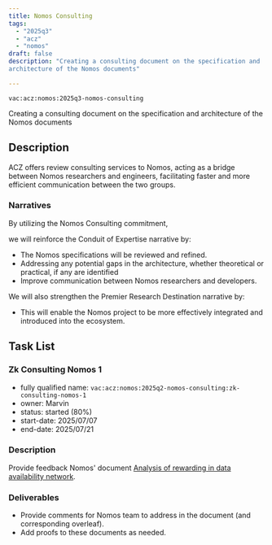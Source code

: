```yaml
---
title: Nomos Consulting
tags:
  - "2025q3"
  - "acz"
  - "nomos"
draft: false
description: "Creating a consulting document on the specification and 
architecture of the Nomos documents"

---
```


`vac:acz:nomos:2025q3-nomos-consulting`

Creating a consulting document on the specification and 
architecture of the Nomos documents
## Description
ACZ offers review consulting services to Nomos, 
acting as a bridge between Nomos researchers and engineers, 
facilitating faster and more efficient communication between the two groups.

### Narratives
By utilizing the Nomos Consulting commitment, 

we will reinforce the Conduit of Expertise narrative by:
* The Nomos specifications will be reviewed and refined.
* Addressing any potential gaps in the architecture, whether theoretical or practical, 
if any are identified
* Improve communication between Nomos researchers and developers.

We will also strengthen the Premier Research Destination narrative by: 
* This will enable the Nomos project to be more effectively integrated 
and introduced into the ecosystem.

## Task List

### Zk Consulting Nomos 1
* fully qualified name: `vac:acz:nomos:2025q2-nomos-consulting:zk-consulting-nomos-1`
* owner: Marvin
* status: started (80%)
* start-date: 2025/07/07
* end-date: 2025/07/21

### Description
Provide feedback Nomos' document [Analysis of rewarding in data availability network](nomos-tech.notion.site/Analysis-of-rewarding-in-data-availability-network-206261aa09df80509e7dca0605db421b?pvs=74).


### Deliverables
* Provide comments for Nomos team to address in the document (and corresponding overleaf).
* Add proofs to these documents as needed.